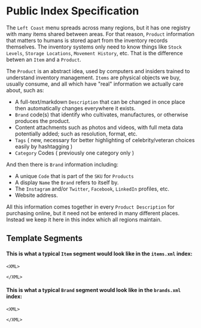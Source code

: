 # Public Index Specification

The `Left Coast` menu spreads across many regions, but it has one registry with many items shared between areas. For that reason, `Product` information that matters to humans is stored apart from the inventory records themselves. The inventory systems only need to know things like `Stock Levels`, `Storage Locations`, `Movement History`, etc. That is the difference betwen an `Item` and a `Product`.

The `Product` is an abstract idea, used by computers and insiders trained to understand inventory management. `Items` are physical objects we buy, usually consume, and all which have "real" information we actually care about, such as:

- A full-text/markdown `Description` that can be changed in once place then automatically changes everywhere it exists.
- `Brand` code(s) that identify who cultivates, manufactures, or otherwise produces the product.
- Content attachments such as photos and videos, with full meta data potentially added; such as resolution, format, etc.
- `Tags` ( new, necessary for better highlighting of celebrity/veteran choices easily by hashtagging )
- `Category` Codes ( previously one category only )

And then there is `Brand` information including:
- A unique `Code` that is part of the `SKU` for `Products`
- A display `Name` the `Brand` refers to itself by.
- The `Instagram` and/or `Twitter`, `Facebook`, `LinkedIn` profiles, etc.
- Website address.

All this information comes together in every `Product Description` for purchasing online, but it need not be entered in many different places. Instead we keep it here in this index which all regions maintain.

## Template Segments

#### This is what a typical `Item` segment would look like in the `items.xml` index:

```
<XML>

</XML>
```

#### This is what a typical `Brand` segment would look like in the `brands.xml` index:

```
<XML>

</XML>
```
